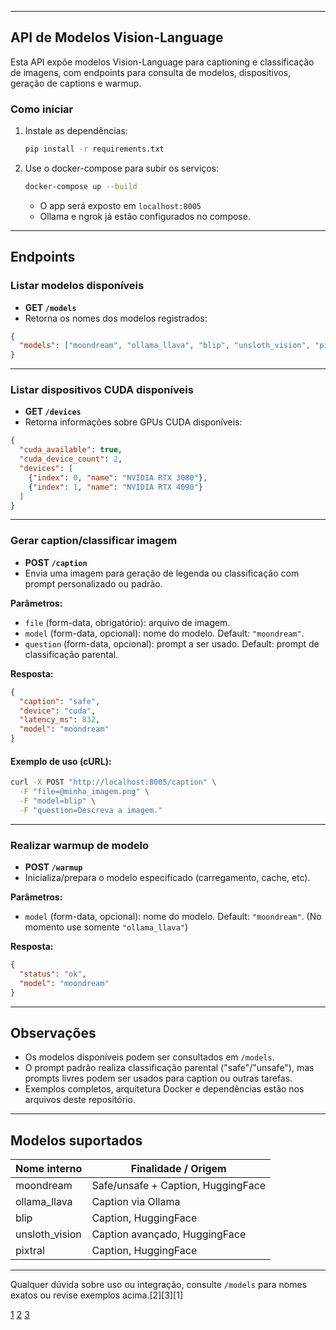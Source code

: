 
***

## API de Modelos Vision-Language

Esta API expõe modelos Vision-Language para captioning e classificação de imagens, com endpoints para consulta de modelos, dispositivos, geração de captions e warmup.

### Como iniciar

1. Instale as dependências:
   ```bash
   pip install -r requirements.txt
   ```
2. Use o docker-compose para subir os serviços:
   ```bash
   docker-compose up --build
   ```
   - O app será exposto em `localhost:8005`
   - Ollama e ngrok já estão configurados no compose.

***

## Endpoints

### Listar modelos disponíveis

- **GET `/models`**
- Retorna os nomes dos modelos registrados:

```json
{
  "models": ["moondream", "ollama_llava", "blip", "unsloth_vision", "pixtral"]
}
```

***

### Listar dispositivos CUDA disponíveis

- **GET `/devices`**
- Retorna informações sobre GPUs CUDA disponíveis:

```json
{
  "cuda_available": true,
  "cuda_device_count": 2,
  "devices": [
    {"index": 0, "name": "NVIDIA RTX 3080"},
    {"index": 1, "name": "NVIDIA RTX 4090"}
  ]
}
```

***

### Gerar caption/classificar imagem

- **POST `/caption`**
- Envia uma imagem para geração de legenda ou classificação com prompt personalizado ou padrão.

**Parâmetros:**
- `file` (form-data, obrigatório): arquivo de imagem.
- `model` (form-data, opcional): nome do modelo. Default: `"moondream"`.
- `question` (form-data, opcional): prompt a ser usado. Default: prompt de classificação parental.

**Resposta:**
```json
{
  "caption": "safe",
  "device": "cuda",
  "latency_ms": 832,
  "model": "moondream"
}
```

#### Exemplo de uso (cURL):

```bash
curl -X POST "http://localhost:8005/caption" \
  -F "file=@minha_imagem.png" \
  -F "model=blip" \
  -F "question=Descreva a imagem."
```

***

### Realizar warmup de modelo

- **POST `/warmup`**
- Inicializa/prepara o modelo especificado (carregamento, cache, etc).

**Parâmetros:**
- `model` (form-data, opcional): nome do modelo. Default: `"moondream"`. (No momento use somente `"ollama_llava"`)

**Resposta:**
```json
{
  "status": "ok",
  "model": "moondream"
}
```

***

## Observações

- Os modelos disponíveis podem ser consultados em `/models`.
- O prompt padrão realiza classificação parental ("safe"/"unsafe"), mas prompts livres podem ser usados para caption ou outras tarefas.
- Exemplos completos, arquitetura Docker e dependências estão nos arquivos deste repositório.

***

## Modelos suportados

| Nome interno        | Finalidade / Origem              |   
|--------------------|----------------------------------|   
| moondream          | Safe/unsafe + Caption, HuggingFace |   
| ollama_llava       | Caption via Ollama                |   
| blip               | Caption, HuggingFace              |   
| unsloth_vision     | Caption avançado, HuggingFace     |   
| pixtral            | Caption, HuggingFace              |   

***

Qualquer dúvida sobre uso ou integração, consulte `/models` para nomes exatos ou revise exemplos acima.[2][3][1]

[1](https://notagateway.com.br/blog/como-documentar-api-passo-a-passo-para-otimizar-integracoes/)
[2](https://document360.com/pt-br/blog/documentacao-de-api/)
[3](https://twlivre.org/tutoriais/api-docs/introducao-apis/)
